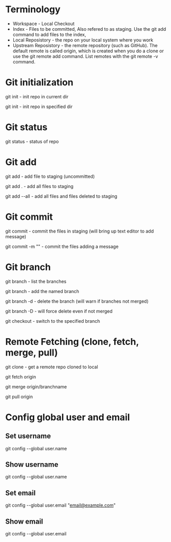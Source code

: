 # Terminology

* Workspace - Local Checkout
* Index - Files to be committed,  Also refered to as staging.  Use the git add command to add files to the index,
* Local Reposistory - the repo on your local system where you work
* Upstream Reposistory - the remote repository (such as GitHub).  The default remote is called origin, which is created when you do a clone or use the git remote add command.  List remotes with the git remote -v command.

# Git initialization
git init - init repo in current dir

git init <repository> - init repo in specified <repository> dir

# Git status

git status - status of repo

# Git add

git add <filename> - add file to staging (uncommitted)

git add . - add all files to staging

git add --all - add all files and files deleted to staging

# Git commit

git commit - commit the files in staging (will bring up text editor to add message)

git commit -m "<message>" - commit the files adding a message

# Git branch

git branch - list the branches

git branch <name> - add the named branch

git branch -d <name> - delete the branch (will warn if branches not merged)

git branch -D <name> - will force delete even if not merged

git checkout <branch name> - switch to the specified branch

# Remote Fetching (clone, fetch, merge, pull)

git clone - get a remote repo cloned to local

git fetch origin

git merge origin/branchname

git pull origin

# Config global user and email

## Set username

git config --global user.name

## Show username

git config --global user.name

## Set email

git config --global user.email "email@example.com"

## Show email

git config --global user.email